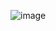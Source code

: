 ![image](https://github.com/HameedKareem/Breast_Cancer_Prediction/assets/114014459/c4ce42a7-a3e9-4739-a94d-b11d3077b38e)
